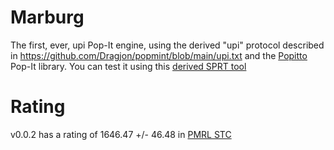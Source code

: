 # Marburg
The first, ever, upi Pop-It engine, using the derived "upi" protocol described in https://github.com/Dragjon/popmint/blob/main/upi.txt and the [Popitto](https://pypi.org/project/Popitto/) Pop-It library. You can test it using this [derived SPRT tool](https://github.com/Dragjon/popmint)
# Rating
v0.0.2 has a rating of 1646.47 +/- 46.48	 in [PMRL STC](https://github.com/Dragjon/popmint/blob/main/PMRL_STC.md)
